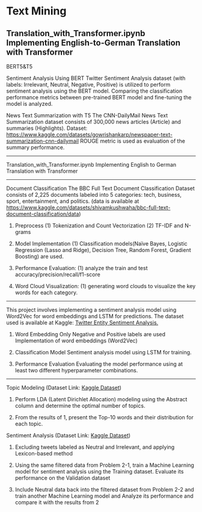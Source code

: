# Text Mining

Translation_with_Transformer.ipynb
Implementing English-to-German Translation with Transformer
---
BERT5&T5

Sentiment Analysis Using BERT
Twitter Sentiment Analysis dataset (with labels: Irrelevant, Neutral, Negative, Positive) is utilized to perform sentiment analysis using the BERT model. Comparing the classification performance metrics between pre-trained BERT model and fine-tuning the model is analyzed.

News Text Summarization with T5
The CNN-DailyMail News Text Summarization dataset consists of 300,000 news articles (Article) and summaries (Highlights).
Dataset: https://www.kaggle.com/datasets/gowrishankarp/newspaper-text-summarization-cnn-dailymail 
ROUGE metric is used as evaluation of the summary performance.

---
Translation_with_Transformer.ipynb
Implementing English to German Translation with Transformer

---
Document Classification
The BBC Full Text Document Classification Dataset consists of 2,225 documents labeled into 5 categories: tech, business, sport, entertainment, and politics.
(data is available at https://www.kaggle.com/datasets/shivamkushwaha/bbc-full-text-document-classification/data)

1. Preprocess
(1) Tokenization and Count Vectorization
(2) TF-IDF and N-grams

2.	Model Implementation
(1)	Classification models(Naïve Bayes, Logistic Regression (Lasso and Ridge), Decision Tree, Random Forest, Gradient Boosting) are used.

4.	Performance Evaluation:
(1)	analyze the train and test accuracy/precision/recall/f1-score

5.	Word Cloud Visualization:
(1)	generating word clouds to visualize the key words for each category.

---


This project involves implementing a sentiment analysis model using Word2Vec for word embeddings and LSTM for predictions. The dataset used is available at Kaggle: [Twitter Entity Sentiment Analysis.](https://www.kaggle.com/datasets/jp797498e/twitter-entity-sentiment-analysis/data)

1. Word Embedding
Only Negative and Positive labels are used
Implementation of word embeddings (Word2Vec)

3. Classification Model
Sentiment analysis model using LSTM for training.

5. Performance Evaluation
Evaluating the model performance using at least two different hyperparameter combinations.

---

Topic Modeling
(Dataset Link: [Kaggle Dataset](https://www.kaggle.com/datasets/blessondensil294/topic-modeling-for-research-articles/data))

1. Perform LDA (Latent Dirichlet Allocation) modeling using the Abstract column and determine the optimal number of topics.

2. From the results of 1, present the Top-10 words and their distribution for each topic.

Sentiment Analysis
(Dataset Link: [Kaggle Dataset](https://www.kaggle.com/datasets/jp797498e/twitter-entity-sentiment-analysis/data))

1. Excluding tweets labeled as Neutral and Irrelevant, and applying Lexicon-based method

2. Using the same filtered data from Problem 2-1, train a Machine Learning model for sentiment analysis using the Training dataset. Evaluate its performance on the Validation dataset

3. Include Neutral data back into the filtered dataset from Problem 2-2 and train another Machine Learning model and Analyze its performance and compare it with the results from 2
